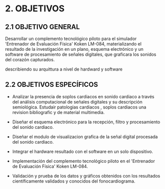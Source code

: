 # 2. OBJETIVOS

## 2.1 OBJETIVO GENERAL

Desarrollar un complemento tecnológico piloto para el simulador 'Entrenador de Evaluación Física' Koken LM-084, materializando el resultado de la investigación en un plano, esquema electrónico y un software de procesamiento de señales digitales, que graficara los sonidos del corazón capturados.

describiendo su arquittura a nivel de hardward y software

## 2.2 OBJETIVOS ESPECÍFICOS

* Analizar la presencia de soplos cardiacos en sonido cardiaco a través del análisis computacional de señales digitales y su descripción semiológica. Estudair patologias cardiacos , soplos cardiacos una revision bibliografic y de material multimedia.

* Diseñar el esquema electrónico para la recepción, filtro y procesamiento del sonido cardiaco.
* Diseñar el modulo de visualizacion grafica de la señal digital procesada del sonido cardiaco.
* Integrar el hardware resultado con el software en un solo dispositivo.
* Implementación del complemento tecnológico piloto en el 'Entrenador de Evaluación Física' Koken LM-084.
* Validación y prueba de los datos y gráficos obtenidos con los resultados científicamente validados y conocidos del fonocardiograma.

